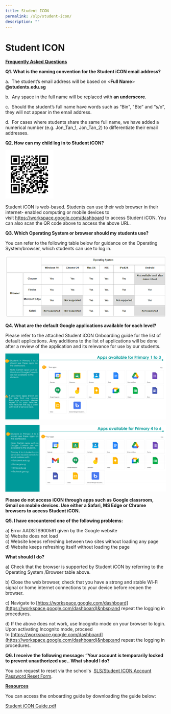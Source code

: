 ```yaml
---
title: Student ICON
permalink: /slp/student-icon/
description: ""
---
```

# Student ICON

<b><u>Frequently Asked Questions</u></b> 

**Q1. What is the naming convention for the Student iCON email address?**  

<p> a.&nbsp; The student’s email address will be based on &lt;<b>Full Name</b>&gt; <b> @students.edu.sg</b></p> 

b.&nbsp; Any space in the full name will be replaced with&nbsp;**an underscore**. 

c.&nbsp; Should the student’s full name have words such as&nbsp;“Bin", "Bte” and “s/o”, they will not appear in the email address.

d.&nbsp; For cases where students share the same full name, we have added a numerical number (e.g. Jon\_Tan\_1, Jon\_Tan\_2) to differentiate their email addresses.
  

**Q2. How can my child log in to Student iCON?**

<img src="/images/Partners%20in%20Education/frame.png" style="width:30%">

Student iCON is web-based. Students can use their web browser in their internet- enabled computing or mobile devices to visit&nbsp;<a href="https://workspace.google.com/dashboard" target="_blank">https://workspace.google.com/dashboard</a>&nbsp;to access Student iCON. You can also scan the QR code above to access the above URL.

**Q3. Which Operating System or browser should my students use?**

You can refer to the following table below for guidance on the Operating System/browser, which students can use to log in.

![](/images/Partners%20in%20Education/OS.png)
  
**Q4. What are the default Google applications available for each level?**

Please refer to the attached Student iCON Onboarding guide for the list of default applications. Any additions to the list of applications will be done after a review of the application and its relevance for use by our students.

![](/images/Partners%20in%20Education/Pri%201-3.png)
  
![](/images/Partners%20in%20Education/Pri%204-6.png)

**Please do not access iCON through apps such as Google classroom, Gmail on mobile devices. Use either a Safari, MS Edge or Chrome browsers to access Student iCON.**&nbsp;&nbsp;&nbsp;  
  
**Q5. I have encountered one of the following problems:**  
  
a) Error AADSTS900561 given by the Google website  
b) Website does not load  
c) Website keeps refreshing between two sites without loading any page  
d) Website keeps refreshing itself without loading the page  
  
**What should I do?**  
  
a) Check that the browser is supported by Student iCON by referring to the Operating System /Browser table above.  
  
b) Close the web browser, check that you have a strong and stable Wi-Fi signal or home internet connections to your device before reopen the browser.  
  
c) Navigate to&nbsp;[https://workspace.google.com/dashboard](https://workspace.google.com/dashboard)&nbsp;and repeat the logging in procedures.  
  
d) If the above does not work, use Incognito mode on your browser to login. Upon activating Incognito mode, proceed to&nbsp;[https://workspace.google.com/dashboard](https://workspace.google.com/dashboard)&nbsp;and repeat the logging in procedures.

**Q6. I receive the following message: “Your account is temporarily locked to prevent unauthorized use.. What should I do?**

You can request to reset via the school's&nbsp;&nbsp;<a href="https://form.gov.sg/6125b8165dda700012951c3f" target="_blank">SLS/Student ICON Account Password Reset Form</a>.

<b><u>Resources</u></b>
  
You can access the onboarding guide by downloading the guide below:

[Student iCON Guide.pdf](/files/Partners%20in%20Education/Student%20iCON%20Guide.pdf)